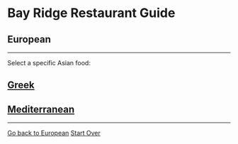 # Bay Ridge Restaurant Guide
## European
---
Select a specific Asian food:
## [Greek](chinese.md)
## [Mediterranean](Mediterranean.md)
---
[Go back to European](European.md)
[Start Over](../home.md)
